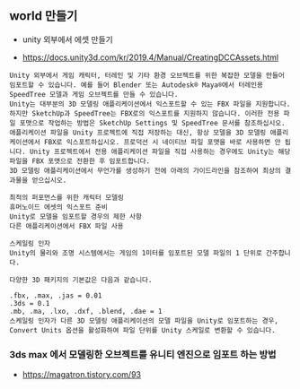 
## world 만들기

* unity 외부에서 에셋 만들기
- https://docs.unity3d.com/kr/2019.4/Manual/CreatingDCCAssets.html

```
Unity 외부에서 게임 캐릭터, 터레인 및 기타 환경 오브젝트를 위한 복잡한 모델을 만들어 임포트할 수 있습니다. 예를 들어 Blender 또는 Autodesk® Maya®에서 터레인용 SpeedTree 모델과 게임 오브젝트를 만들 수 있습니다.
Unity는 대부분의 3D 모델링 애플리케이션에서 익스포트할 수 있는 FBX 파일을 지원합니다. 하지만 SketchUp과 SpeedTree는 FBX로의 익스포트를 지원하지 않습니다. 이러한 전용 파일 포맷으로 작업하는 방법은 SketchUp Settings 및 SpeedTree 문서를 참조하십시오.
애플리케이션 파일을 Unity 프로젝트에 직접 저장하는 대신, 항상 모델을 3D 모델링 애플리케이션에서 FBX로 익스포트하십시오. 프로덕션 시 네이티브 파일 포맷을 바로 사용하면 안 됩니다. Unity 프로젝트에서 전용 애플리케이션 파일을 직접 사용하는 경우에도 Unity는 해당 파일을 FBX 포맷으로 전환한 후 임포트합니다.
3D 모델링 애플리케이션에서 무언가를 생성하기 전에 아래의 가이드라인을 참조하여 최상의 결과물을 얻으십시오.

최적의 퍼포먼스를 위한 캐릭터 모델링
휴머노이드 에셋의 익스포트 준비
Unity로 모델을 임포트할 경우의 제한 사항
다른 애플리케이션에서 FBX 파일 사용

스케일링 인자
Unity의 물리와 조명 시스템에서는 게임의 1미터를 임포트된 모델 파일의 1 단위로 간주합니다.

다양한 3D 패키지의 기본값은 다음과 같습니다.

.fbx, .max, .jas = 0.01
.3ds = 0.1
.mb, .ma, .lxo, .dxf, .blend, .dae = 1
스케일링 인자가 다른 3D 모델링 애플리케이션의 모델 파일을 Unity로 임포트하는 경우, Convert Units 옵션을 활성화하여 파일 단위를 Unity 스케일로 변환할 수 있습니다.

```

### 3ds max 에서 모델링한 오브젝트를 유니티 엔진으로 임포트 하는 방법

- https://magatron.tistory.com/93

```

```




